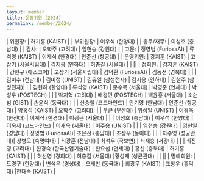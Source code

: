 ```yaml
---
layout: member
title: 운영위원 (2024)
permalink: /member/2024/
---
```


| 위원장:    | 허기홍 (KAIST) |
| 부위원장:  | 이우석 (한양대) |
| 총무/재무: | 이성호 (충남대) |
| 감사:      | 오학주 (고려대) | 임현승 (강원대) |
| 고문:      | 정영범 (FuriosaAI) | 류석영 (KAIST) | 이계식 (한경대) | 안준선 (항공대) |
| 운영위원:  | 강지훈 (KAIST) | 고상기 (서울시립대) | 김지응 (인하대) | 허충길 (서울대) |
|            ||
| 정회원:    | 강지훈 (KAIST)  | 강현구 (에스코어) | 고상기 (서울시립대) | 김덕환 (FuriosaAI) | 김동선 (경북대)  |
|            | 김미수 (전남대) | 김미정 (UNIST)    | 김유일 (삼성전자)   | 김지응 (인하대)    | 김철주 (삼성전자)|
|            | 김현하 (한양대) | 류석영 (KAIST)    | 문수묵 (서울대)     | 박영준 (연세대)    | 박성우 (POSTECH) |
|            | 박지혁 (고려대) | 배경민 (POSTECH)  | 백윤흥 (서울대)     | 소순범 (GIST)      | 손윤식 (동국대)  |
|            | 신승철 (코드마인드)  | 안기영 (한남대) | 안준선 (항공대)   | 양홍석 (KAIST)      | 오학주 (고려대)|
|            | 우균 (부산대)   | 위성일 (UNIST)  | 이경옥 (한신대)   | 이계식 (한경대)     | 이광근 (서울대)    |
|            | 이성호 (충남대) | 이우석 (한양대) | 이욱세 (코드마인드) | 이재욱 (서울대)   | 이주용 (UNIST)     |
|            | 임현승 (강원대) | 임현일 (경남대) | 정영범 (FuriosaAI)| 조은선 (충남대)    | 조장우 (동아대)     |
|            | 차수영 (성균관대)| 창병모 (숙명여대) | 최광훈 (전남대) | 최석우 (국보연)   | 최재승 (서강대)     |
|            | 최진영 (고려대) | 한경숙 (한국산업기술대) | 한요섭 (연세대) | 홍신 (충북대) | 허기홍 (KAIST)     |
|            | 허선영 (경희대) | 허충길 (서울대) |황성재 (성균관대) |
|            ||
| 명예회원:  | 도경구 (한양대) | 변석우 (경성대)   | 오세만 (동국대)     | 최광무 (KAIST)    | 표창우 (홍익대)  |한태숙 (KAIST) |
